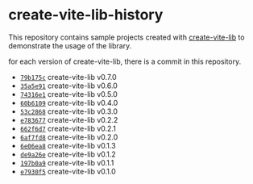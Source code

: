 # create-vite-lib-history

This repository contains sample projects created with [create-vite-lib](https://github.com/smmoosavi/create-vite-lib) to demonstrate the usage of the library.

for each version of create-vite-lib, there is a commit in this repository.

- [`79b175c`][79b175c] create-vite-lib v0.7.0
- [`35a5e91`][35a5e91] create-vite-lib v0.6.0
- [`74316e1`][74316e1] create-vite-lib v0.5.0
- [`60b6109`][60b6109] create-vite-lib v0.4.0
- [`53c2868`][53c2868] create-vite-lib v0.3.0
- [`e783677`][e783677] create-vite-lib v0.2.2
- [`662f6d7`][662f6d7] create-vite-lib v0.2.1
- [`6af7fd8`][6af7fd8] create-vite-lib v0.2.0
- [`6e06ea8`][6e06ea8] create-vite-lib v0.1.3
- [`de9a26e`][de9a26e] create-vite-lib v0.1.2
- [`197b0a9`][197b0a9] create-vite-lib v0.1.1
- [`e7930f5`][e7930f5] create-vite-lib v0.1.0

[79b175c]: https://github.com/smmoosavi/create-vite-lib-history/commit/79b175cc3da6468cdc6545de101e449766b1a844
[35a5e91]: https://github.com/smmoosavi/create-vite-lib-history/commit/35a5e91545ad0036d74be74590f21beee52deed0
[74316e1]: https://github.com/smmoosavi/create-vite-lib-history/commit/74316e19175f31bda98b59eb98076327e59cf1df
[60b6109]: https://github.com/smmoosavi/create-vite-lib-history/commit/60b6109fabcd2723e0b0d99467ec24fa580370b4
[53c2868]: https://github.com/smmoosavi/create-vite-lib-history/commit/53c2868283b19cd5ec1c1d39546982480c5ab204
[e783677]: https://github.com/smmoosavi/create-vite-lib-history/commit/e783677e9fec6c70096895e96a66385d2b8fd7a9
[662f6d7]: https://github.com/smmoosavi/create-vite-lib-history/commit/662f6d79e5ffb5ace62bcb5873828863ff5df142
[6af7fd8]: https://github.com/smmoosavi/create-vite-lib-history/commit/6af7fd8457f251c4c1af9ffce0982b8cefadeb71
[6e06ea8]: https://github.com/smmoosavi/create-vite-lib-history/commit/6e06ea8fec038a42144a99038b459073180f452d
[de9a26e]: https://github.com/smmoosavi/create-vite-lib-history/commit/de9a26e81c1ffc4c5e72134d1023e384dcccd22a
[197b0a9]: https://github.com/smmoosavi/create-vite-lib-history/commit/197b0a95b2b6ed3fa4ca34946804c13d37863168
[e7930f5]: https://github.com/smmoosavi/create-vite-lib-history/commit/e7930f58aa02c8ae20a7445157e6c073db70a5d5
